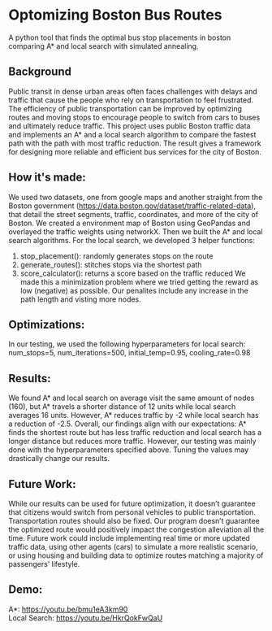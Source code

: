 # Optomizing Boston Bus Routes
A python tool that finds the optimal bus stop placements in boston comparing A* and local search with simulated annealing.

## Background
Public transit in dense urban areas often faces challenges with delays and traffic that cause the people who rely on transportation to feel frustrated. The efficiency of public transportation can be improved by optimizing routes and moving stops to encourage people to switch from cars to buses and ultimately reduce traffic. This project uses public Boston traffic data and implements an A* and a local search algorithm to compare the fastest path with the path with most traffic reduction. The result gives a framework for designing more reliable and efficient bus services for the city of Boston.

## How it's made:
We used two datasets, one from google maps and another straight from the Boston government (https://data.boston.gov/dataset/traffic-related-data), that detail the street segments, traffic, coordinates, and more of the city of Boston. We created a environment map of Boston using GeoPandas and overlayed the traffic weights using networkX. Then we built the A* and local search algorithms. For the local search, we developed 3 helper functions:
1) stop_placement(): randomly generates stops on the route
2) generate_routes(): stitches stops via the shortest path
3) score_calculator(): returns a score based on the traffic reduced
We made this a minimization problem where we tried getting the reward as low (negative) as possible. Our penalites include any increase in the path length and visting more nodes.

## Optimizations:
In our testing, we used the following hyperparameters for local search:
num_stops=5,
num_iterations=500,
initial_temp=0.95,
cooling_rate=0.98

## Results:
We found A* and local search on average visit the same amount of nodes (160), but A* travels a shorter distance of 12 units while local search averages 16 units. However, A* reduces traffic by -2 while local search has a reduction of -2.5. Overall, our findings align with our expectations: A* finds the shortest route but has less traffic reduction and local search has a longer distance but reduces more traffic. However, our testing was mainly done with the hyperparameters specified above. Tuning the values may drastically change our results.

## Future Work:
While our results can be used for future optimization, it doesn’t guarantee that citizens would switch from personal vehicles to public transportation. Transportation routes should also be fixed. Our program doesn’t guarantee the optimized route would positively impact the congestion alleviation all the time. Future work could include implementing real time or more updated traffic data, using other agents (cars) to simulate a more realistic scenario, or using housing and building data to optimize routes matching a majority of passengers’ lifestyle.




## Demo:
A*: https://youtu.be/bmu1eA3km90  
Local Search: https://youtu.be/HkrQokFwQaU
